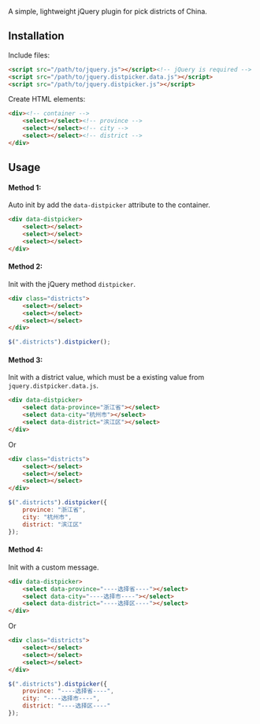 A simple, lightweight jQuery plugin for pick districts of China.

## Installation

Include files:

```html
<script src="/path/to/jquery.js"></script><!-- jQuery is required -->
<script src="/path/to/jquery.distpicker.data.js"></script>
<script src="/path/to/jquery.distpicker.js"></script>
```

Create HTML elements:

```html
<div><!-- container -->
	<select></select><!-- province -->
	<select></select><!-- city -->
	<select></select><!-- district -->
</div>
```


## Usage

#### Method 1:

Auto init by add the `data-distpicker` attribute to the container.

```html
<div data-distpicker>
	<select></select>
	<select></select>
	<select></select>
</div>
```

#### Method 2:

Init with the jQuery method `distpicker`.

```html
<div class="districts">
	<select></select>
	<select></select>
	<select></select>
</div>
```

```javascript
$(".districts").distpicker();
```

#### Method 3:

Init with a district value, which must be a existing value from `jquery.distpicker.data.js`.

```html
<div data-distpicker>
	<select data-province="浙江省"></select>
	<select data-city="杭州市"></select>
	<select data-district="滨江区"></select>
</div>
```

Or

```html
<div class="districts">
	<select></select>
	<select></select>
	<select></select>
</div>
```

```javascript
$(".districts").distpicker({
	province: "浙江省",
	city: "杭州市",
	district: "滨江区"
});
```

#### Method 4:

Init with a custom message.

```html
<div data-distpicker>
	<select data-province="----选择省----"></select>
	<select data-city="----选择市----"></select>
	<select data-district="----选择区----"></select>
</div>
```

Or

```html
<div class="districts">
	<select></select>
	<select></select>
	<select></select>
</div>
```

```javascript
$(".districts").distpicker({
	province: "----选择省----",
	city: "----选择市----",
	district: "----选择区----"
});
```

